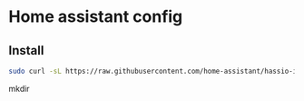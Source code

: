 # Home assistant config

## Install

```bash
sudo curl -sL https://raw.githubusercontent.com/home-assistant/hassio-installer/master/hassio_install.sh | sudo bash -s
```

mkdir
